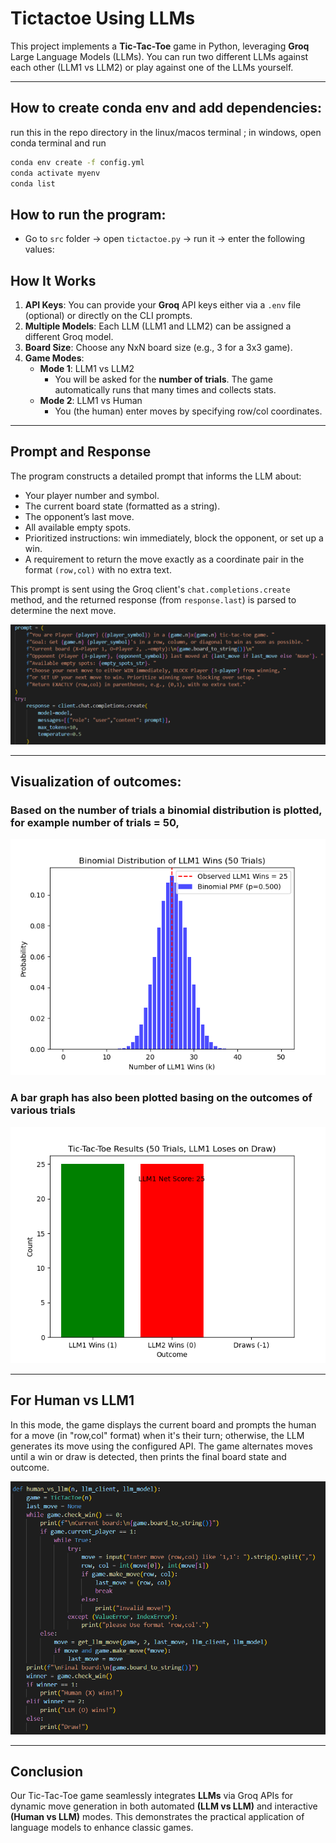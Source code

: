 # Tictactoe Using LLMs

This project implements a **Tic-Tac-Toe** game in Python, leveraging **Groq** Large Language Models (LLMs). You can run two different LLMs against each other (LLM1 vs LLM2) or play against one of the LLMs yourself.

---

## How to create conda env and add dependencies:

run this in the repo directory in the linux/macos terminal ; in windows, open conda terminal and run
```bash
conda env create -f config.yml
conda activate myenv
conda list
```
## How to run the program:

- Go to `src` folder -> open `tictactoe.py` -> run it -> enter the following values: 

## How It Works

1. **API Keys**: You can provide your **Groq** API keys either via a `.env` file (optional) or directly on the CLI prompts.
2. **Multiple Models**: Each LLM (LLM1 and LLM2) can be assigned a different Groq model.
3. **Board Size**: Choose any NxN board size (e.g., 3 for a 3x3 game).
4. **Game Modes**:  
   - **Mode 1**: LLM1 vs LLM2  
     - You will be asked for the **number of trials**. The game automatically runs that many times and collects stats.  
   - **Mode 2**: LLM1 vs Human  
     - You (the human) enter moves by specifying row/col coordinates.

---
## Prompt and Response

The program constructs a detailed prompt that informs the LLM about:
- Your player number and symbol.
- The current board state (formatted as a string).
- The opponent’s last move.
- All available empty spots.
- Prioritized instructions: win immediately, block the opponent, or set up a win.
- A requirement to return the move exactly as a coordinate pair in the format `(row,col)` with no extra text.

This prompt is sent using the Groq client's `chat.completions.create` method, and the returned response (from `response.last`) is parsed to determine the next move.

![img1](https://github.com/srichandra707/CSF407_2025_2022A7PS0051H/blob/15dc925a30bb15df9d6a9829d0c2c6b7d238d523/Excercise1/src/Screenshot%202025-03-02%20152053.png)

---

## Visualization of outcomes:

### Based on the number of trials a binomial distribution is plotted, for example number of trials = 50,

![img2](https://github.com/srichandra707/CSF407_2025_2022A7PS0051H/blob/241f959bc8694a6c47a292cfc70bcbeedd126821/Excercise1/src/Exercise1.png
)


### A bar graph has also been plotted basing on the outcomes of various trials

![img3](https://github.com/srichandra707/CSF407_2025_2022A7PS0051H/blob/15dc925a30bb15df9d6a9829d0c2c6b7d238d523/Excercise1/src/Exercise1_regular.png)

---

## For Human vs LLM1
In this mode, the game displays the current board and prompts the human for a move (in "row,col" format) when it's their turn; otherwise, the LLM generates its move using the configured API. The game alternates moves until a win or draw is detected, then prints the final board state and outcome.

![img4](https://github.com/srichandra707/CSF407_2025_2022A7PS0051H/blob/15dc925a30bb15df9d6a9829d0c2c6b7d238d523/Excercise1/src/Screenshot%202025-03-02%20152557.png)

---
## Conclusion

Our Tic-Tac-Toe game seamlessly integrates **LLMs** via Groq APIs for dynamic move generation in both automated **(LLM vs LLM)** and interactive **(Human vs LLM)** modes. This demonstrates the practical application of language models to enhance classic games.


